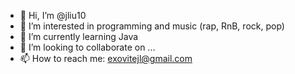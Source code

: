 - 👋 Hi, I’m @jliu10
- 👀 I’m interested in programming and music (rap, RnB, rock, pop)
- 🌱 I’m currently learning Java
- 💞️ I’m looking to collaborate on ...
- 📫 How to reach me: exovitejl@gmail.com

<!---
jliu10/jliu10 is a ✨ special ✨ repository because its `README.md` (this file) appears on your GitHub profile.
You can click the Preview link to take a look at your changes.
--->
